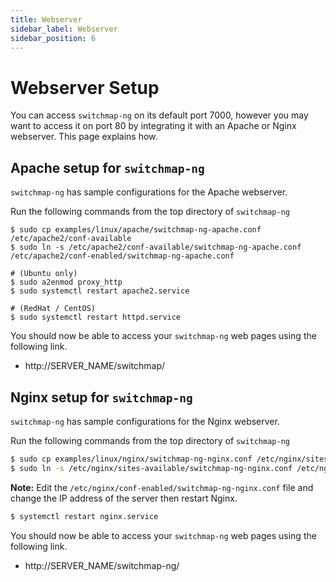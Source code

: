 ```yaml
---
title: Webserver
sidebar_label: Webserver
sidebar_position: 6
---
```


# Webserver Setup

You can access `switchmap-ng` on its default port 7000, however you may
want to access it on port 80 by integrating it with an Apache or Nginx
webserver. This page explains how.

## Apache setup for `switchmap-ng`

`switchmap-ng` has sample configurations for the Apache webserver.

Run the following commands from the top directory of `switchmap-ng`

```
$ sudo cp examples/linux/apache/switchmap-ng-apache.conf /etc/apache2/conf-available
$ sudo ln -s /etc/apache2/conf-available/switchmap-ng-apache.conf /etc/apache2/conf-enabled/switchmap-ng-apache.conf 

# (Ubuntu only)
$ sudo a2enmod proxy_http
$ sudo systemctl restart apache2.service

# (RedHat / CentOS)    
$ sudo systemctl restart httpd.service
```

You should now be able to access your `switchmap-ng` web pages using the
following link.

- http://SERVER_NAME/switchmap/

## Nginx setup for `switchmap-ng`

`switchmap-ng` has sample configurations for the Nginx webserver.

Run the following commands from the top directory of `switchmap-ng`

```bash
$ sudo cp examples/linux/nginx/switchmap-ng-nginx.conf /etc/nginx/sites-available
$ sudo ln -s /etc/nginx/sites-available/switchmap-ng-nginx.conf /etc/nginx/conf-enabled/switchmap-ng-nginx.conf 
```
**Note:** Edit the `/etc/nginx/conf-enabled/switchmap-ng-nginx.conf`
file and change the IP address of the server then restart Nginx.

```bash
$ systemctl restart nginx.service
```
You should now be able to access your `switchmap-ng` web pages using the
following link.

- http://SERVER_NAME/switchmap-ng/
